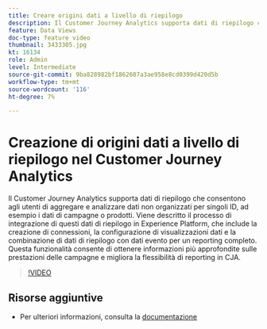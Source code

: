 ```yaml
---
title: Creare origini dati a livello di riepilogo
description: Il Customer Journey Analytics supporta dati di riepilogo che consentono agli utenti di aggregare e analizzare dati non organizzati per singoli ID, ad esempio i dati di campagne o prodotti.
feature: Data Views
doc-type: feature video
thumbnail: 3433305.jpg
kt: 16134
role: Admin
level: Intermediate
source-git-commit: 9ba828982bf1862607a3ae958e8cd0399d420d5b
workflow-type: tm+mt
source-wordcount: '116'
ht-degree: 7%

---
```


# Creazione di origini dati a livello di riepilogo nel Customer Journey Analytics

Il Customer Journey Analytics supporta dati di riepilogo che consentono agli utenti di aggregare e analizzare dati non organizzati per singoli ID, ad esempio i dati di campagne o prodotti. Viene descritto il processo di integrazione di questi dati di riepilogo in Experience Platform, che include la creazione di connessioni, la configurazione di visualizzazioni dati e la combinazione di dati di riepilogo con dati evento per un reporting completo. Questa funzionalità consente di ottenere informazioni più approfondite sulle prestazioni delle campagne e migliora la flessibilità di reporting in CJA.

>[!VIDEO](https://video.tv.adobe.com/v/3433305/?quality=12&learn=on)

## Risorse aggiuntive

* Per ulteriori informazioni, consulta la [documentazione](https://experienceleague.adobe.com/en/docs/analytics-platform/using/cja-dataviews/summary-data)
